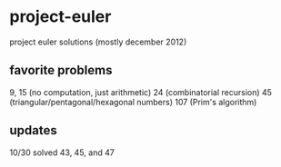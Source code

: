 # project-euler

project euler solutions (mostly december 2012)


## favorite problems

9, 15 (no computation, just arithmetic)
24 (combinatorial recursion)
45 (triangular/pentagonal/hexagonal numbers)
107 (Prim's algorithm)


## updates
10/30 solved 43, 45, and 47

